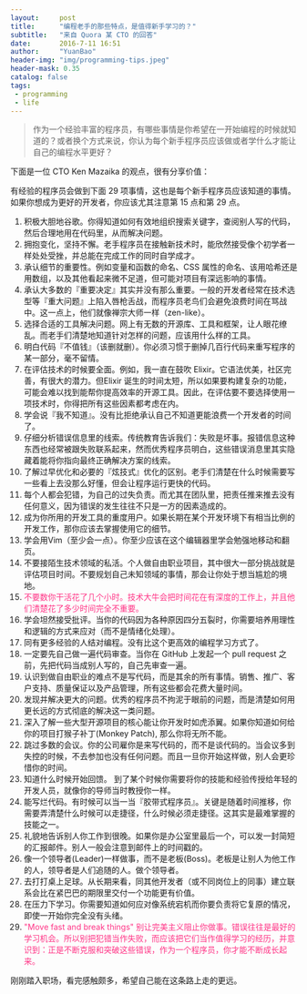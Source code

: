 ```yaml
---
layout:     post
title:      "编程老手的那些特点，是值得新手学习的？"
subtitle:   "来自 Quora 某 CTO 的回答"
date:       2016-7-11 16:51
author:     "YuanBao"
header-img: "img/programming-tips.jpeg"
header-mask: 0.35
catalog: false
tags:
 - programming
 - life
---
```


>作为一个经验丰富的程序员，有哪些事情是你希望在一开始编程的时候就知道的？或者换个方式来说，你认为每个新手程序员应该做或者学什么才能让自己的编程水平更好？

下面是一位 CTO Ken Mazaika 的观点，很有分享价值：

有经验的程序员会做到下面 29 项事情，这也是每个新手程序员应该知道的事情。如果你想成为更好的开发者，你应该尤其注意第 15 点和第 29 点。

1. 积极大胆地谷歌。你得知道如何有效地组织搜索关键字，查阅别人写的代码，然后合理地用在代码里，从而解决问题。
2. 拥抱变化，坚持不懈。老手程序员在接触新技术时，能欣然接受像个初学者一样处处受挫，并总能在完成工作的同时自学成才。
3. 承认细节的重要性。例如变量和函数的命名、CSS 属性的命名、该用哈希还是用数组，以及其他看起来微不足道，但可能对项目有深远影响的事情。
4. 承认大多数的『重要决定』其实并没有那么重要。一般的开发者经常在技术选型等『重大问题』上陷入唇枪舌战，而程序员老鸟们会避免浪费时间在骂战中。这一点上，他们就像禅宗大师一样（zen-like）。
5. 选择合适的工具解决问题。网上有无数的开源库、工具和框架，让人眼花缭乱。而老手们清楚地知道针对怎样的问题，应该用什么样的工具。
6. 明白代码『不值钱』（该删就删）。你必须习惯于删掉几百行代码来重写程序的某一部分，毫不留情。
7. 在评估技术的时候要全面。例如，我一直在鼓吹 Elixir。它语法优美，社区完善，有很大的潜力。但Elixir 诞生的时间太短，所以如果要构建复杂的功能，可能会难以找到能帮你提高效率的开源工具。因此，在评估要不要选择使用一项技术时，你得把所有这些因素都考虑在内。
8. 学会说『我不知道』。没有比拒绝承认自己不知道更能浪费一个开发者的时间了。
9. 仔细分析错误信息里的线索。传统教育告诉我们：失败是坏事。报错信息这种东西也经常被跟失败联系起来，然而优秀程序员明白，这些错误消息里其实隐藏着能将你指向最终正确解决方案的线索。
10. 了解过早优化和必要的『炫技式』优化的区别。老手们清楚在什么时候需要写一些看上去没那么好懂，但会让程序运行更快的代码。
11. 每个人都会犯错，为自己的过失负责。而尤其在团队里，把责任推来推去没有任何意义，因为错误的发生往往不只是一方的因素造成的。
12. 成为你所用的开发工具的重度用户。如果长期在某个开发环境下有相当比例的开发工作，那你应该去掌握使用它的细节。
13. 学会用Vim（至少会一点）。你至少应该在这个编辑器里学会勉强地移动和翻页。
14. 不要接陌生技术领域的私活。个人做自由职业项目，其中很大一部分挑战就是评估项目时间。不要规划自己未知领域的事情，那会让你处于想当尴尬的境地。
15. <font color="#ff3385">不要数你干活花了几个小时。技术大牛会把时间花在有深度的工作上，并且他们清楚花了多少时间完全不重要。</font>
16. 学会坦然接受批评。当你的代码因为各种原因四分五裂时，你需要培养用理性和逻辑的方式来应对（而不是情绪化处理）。
17. 同有更多经验的人结对编程。没有比这个更高效的编程学习方式了。
18. 一定要先自己做一遍代码审查。当你在 GitHub 上发起一个 pull request 之前，先把代码当成别人写的，自己先审查一遍。
19. 认识到做自由职业的难点不是写代码，而是其余的所有事情。销售、推广、客户支持、质量保证以及产品管理，所有这些都会花费大量时间。
20. 发现并解决更大的问题。优秀的程序员不拘泥于眼前的问题，而是清楚如何用更长远的方式彻底的解决这一类问题。
21. 深入了解一些大型开源项目的核心能让你开发时如虎添翼。如果你知道如何给你的项目打猴子补丁(Monkey Patch), 那么你将无所不能。
22. 跳过多数的会议。你的公司雇你是来写代码的，而不是谈代码的。当会议多到失控的时候，不去参加也没有任何问题。而且一旦你开始这样做，别人会更珍惜你的时间。
23. 知道什么时候开始回馈。 到了某个时候你需要将你的技能和经验传授给年轻的开发人员，就像你的导师当时教授你一样。
24. 能写烂代码。有时候可以当一当『胶带式程序员』。关键是随着时间推移，你需要弄清楚什么时候可以走捷径，什么时候必须走捷径。这其实是最难掌握的技能之一。
25. 礼貌地告诉别人你工作到很晚。如果你是办公室里最后一个，可以发一封简短的汇报邮件。别人一般会注意到邮件上的时间戳的。
26. 像一个领导者(Leader)一样做事，而不是老板(Boss)。老板是让别人为他工作的人，领导者是人们追随的人。做个领导者。
27. 去打打桌上足球。从长期来看，同其他开发者（或不同岗位上的同事）建立联系会比在紧巴巴的期限里交付一个功能更有价值。
28. 在压力下学习。你需要知道如何应对像系统宕机而你要负责将它复原的情况，即使一开始你完全没有头绪。
29. <font color="#ff3385">"Move fast and break things" 别让完美主义阻止你做事。错误往往是最好的学习机会。所以别把犯错当作失败，而应该把它们当作值得学习的经历，并意识到：正是不断克服和突破这些错误，作为一个程序员，你才能不断成长起来。</font>

刚刚踏入职场，看完感触颇多，希望自己能在这条路上走的更远。



